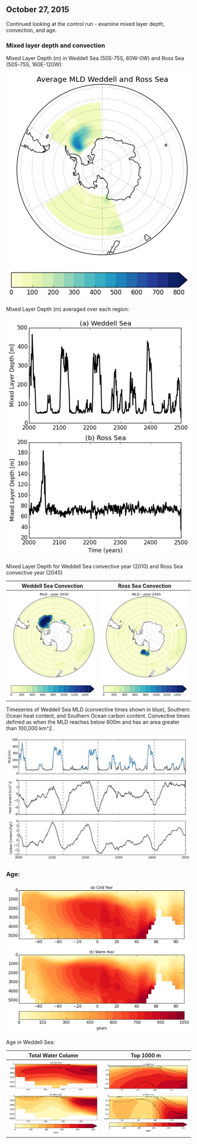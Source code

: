 ## October 27, 2015

Continued looking at the control run - examine mixed layer depth, convection, and age. 

### Mixed layer depth and convection

Mixed Layer Depth (m) in Weddell Sea (50S-75S, 60W-0W) and Ross Sea (50S-75S, 160E-120W):

![](files/newCO2_control_800_weddell_ross_mld_10272015.png)

Mixed Layer Depth (m) averaged over each region: 

![](files/newCO2_control_800_weddell_ross_mld_timeseries_10272015.png)

Mixed Layer Depth for Weddell Sea convective year (2010) and Ross Sea convective year (2045)

Weddell Sea Convection | Ross Sea Convection
:-------------------------:|:-------------------------:
![](files/newCO2_control_800_weddell_convect_10272015.png) | ![](files/newCO2_control_800_ross_convect_10272015.png)

Timeseries of Weddell Sea MLD (convective times shown in blue), Southern Ocean heat content, and 
Southern Ocean carbon content. Convective times defined as when the MLD reaches below 600m and has an 
area greater than 100,000 km^2. 

![](files/newCO2_control_800_weddell_mld_so_heat_carbon_ts_10272015.png)
 


### Age:

![](files/newCO2_control800_age_warm_cold_10262015.png)


Age in Weddell Sea:

Total Water Column | Top 1000 m
:-------------------------:|:-------------------------:
![](files/newCO2_control800_weddell_sea_age_warm_cold_10262015.png) | ![](files/newCO2_control800_weddell_sea_age_warm_cold_top1000_10262015.png)

